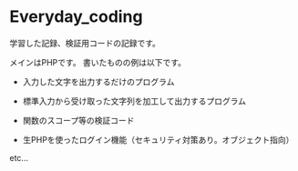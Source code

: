 # Everyday_coding
学習した記録、検証用コードの記録です。

メインはPHPです。
書いたものの例は以下です。

- 入力した文字を出力するだけのプログラム

- 標準入力から受け取った文字列を加工して出力するプログラム

- 関数のスコープ等の検証コード

- 生PHPを使ったログイン機能（セキュリティ対策あり。オブジェクト指向）

etc...
